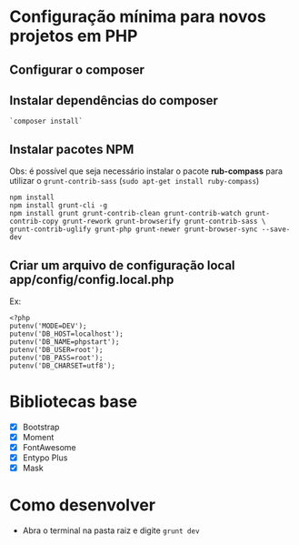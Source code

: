# Configuração mínima para novos projetos em PHP

## Configurar o composer


## Instalar dependências do composer
	`composer install`

## Instalar pacotes NPM
Obs: é possível que seja necessário instalar o pacote **rub-compass** para utilizar o `grunt-contrib-sass` (`sudo apt-get install ruby-compass`)
```
npm install
npm install grunt-cli -g
npm install grunt grunt-contrib-clean grunt-contrib-watch grunt-contrib-copy grunt-rework grunt-browserify grunt-contrib-sass \
grunt-contrib-uglify grunt-php grunt-newer grunt-browser-sync --save-dev
```

## Criar um arquivo de configuração local **app/config/config.local.php**
Ex:
```.php
<?php
putenv('MODE=DEV');
putenv('DB_HOST=localhost');
putenv('DB_NAME=phpstart');
putenv('DB_USER=root');
putenv('DB_PASS=root');
putenv('DB_CHARSET=utf8');
```
# Bibliotecas base
 - [x] Bootstrap
 - [x] Moment
 - [x] FontAwesome
 - [x] Entypo Plus
 - [x] Mask

# Como desenvolver
  - Abra o terminal na pasta raiz e digite `grunt dev`
